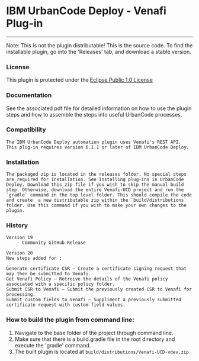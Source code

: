 # IBM UrbanCode Deploy - Venafi Plug-in
---
Note: This is not the plugin distributable! This is the source code. To find the installable plugin, go into the 'Releases' tab, and download a stable version.

### License
This plugin is protected under the [Eclipse Public 1.0 License](http://www.eclipse.org/legal/epl-v10.html)

### Documentation
See the associated pdf file for detailed information on how to use the plugin steps and how to assemble the steps into useful UrbanCode processes.

### Compatibility
	The IBM UrbanCode Deploy automation plugin uses Venafi's REST API.
	This plug-in requires version 6.1.1 or later of IBM UrbanCode Deploy.

### Installation
	The packaged zip is located in the releases folder. No special steps are required for installation. See Installing plug-ins in UrbanCode Deploy. Download this zip file if you wish to skip the manual build step. Otherwise, download the entire Venafi-UCD project and run the `gradle` command in the top level folder. This should compile the code and create 	a new distributable zip within the `build/distributions` folder. Use this command if you wish to make your own changes to the plugin.

### History
    Version 19
        - Community GitHub Release

    Version 20
	New steps added for :

	Generate certificate CSR – Create a certificate signing request that may then be submitted to Venafi.
	Get Venafi Policy – Retreive the details of the Venafi policy associated with a specific policy folder.
	Submit CSR to Venafi – Submit the previously created CSR to Venafi for processing.
	Submit custom fields to Venafi – Suppliment a previously submitted certificate request with custom field values.

### How to build the plugin from command line:

1. Navigate to the base folder of the project through command line.
2. Make sure that there is a build.gradle file in the root directory and execute the 'gradle' command.
3. The built plugin is located at `build/distributions/Venafi-UCD-vdev.zip`
